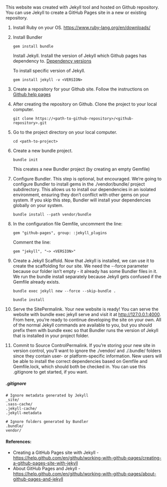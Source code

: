 This website was created with Jekyll tool and hosted on Github repository. You can use Jekyll to create a GitHub Pages site in a new or existing repository.

1. Install Ruby on your OS. https://www.ruby-lang.org/en/downloads/
2. Install Bundler

    `gem install bundle`
    
   Install Jekyll. Install the version of Jekyll which Github pages has dependency to. [Dependency versions](https://pages.github.com/versions/)
   
   To install specific version of Jekyll.
   
    `gem install jekyll -v <VERSION>`
    
3. Create a repository for your Github site. Follow the instructions on [Github help pages](https://help.github.com/en/github/working-with-github-pages/creating-a-github-pages-site-with-jekyll#creating-a-repository-for-your-site)

4. After creating the repository on Github. Clone the project to your local computer. 

    `git clone https://<path-to-github-repository>/<github-repository>.git`

5. Go to the project directory on your local computer. 

    `cd <path-to-project>`
6. Create a new bundle project. 

    `bundle init` 
    
    This creates a new Bundler project (by creating an empty Gemfile)
    
7. Configure Bundler. This step is optional, but encouraged. We’re going to configure Bundler to install gems in the ./vendor/bundle/ project subdirectory. This allows us to install our dependencies in an isolated environment, ensuring they don’t conflict with other gems on your system. If you skip this step, Bundler will install your dependencies globally on your system. 

    `bundle install --path vendor/bundle`
    
8. In the configuration file Gemfile, uncomment the line:

    `gem "github-pages", group: :jekyll_plugins`
    
    Comment the line:
    
    `gem "jekyll", "~> <VERSION>"`

9. Create a Jekyll Scaffold. Now that Jekyll is installed, we can use it to create the scaffolding for our site. We need the --force parameter because our folder isn’t empty - it already has some Bundler files in it. We run the bundle install separately because Jekyll gets confused if the Gemfile already exists.

   ```
   bundle exec jekyll new --force --skip-bundle .
   
   bundle install
   ```
   
10. Serve the SitePermalink. Your new website is ready! You can serve the website with bundle exec jekyll serve and visit it at http://127.0.0.1:4000. From here, you’re ready to continue developing the site on your own. All of the normal Jekyll commands are available to you, but you should prefix them with bundle exec so that Bundler runs the version of Jekyll that is installed in your project folder.

11. Commit to Source ControlPermalink. If you’re storing your new site in version control, you’ll want to ignore the ./vendor/ and ./.bundle/ folders since they contain user- or platform-specific information. New users will be able to install the correct dependencies based on Gemfile and Gemfile.lock, which should both be checked in. You can use this .gitignore to get started, if you want.
    
##### .gitignore

    # Ignore metadata generated by Jekyll
    _site/
    .sass-cache/
    .jekyll-cache/
    .jekyll-metadata
    
    # Ignore folders generated by Bundler
    .bundle/
    vendor/
    
 
    
#### References:
- Creating a GitHub Pages site with Jekyll - https://help.github.com/en/github/working-with-github-pages/creating-a-github-pages-site-with-jekyll
- About GitHub Pages and Jekyll - https://help.github.com/en/github/working-with-github-pages/about-github-pages-and-jekyll
